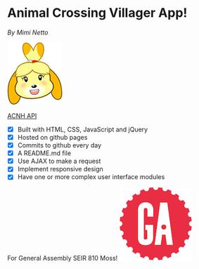 # Animal Crossing Villager App!

_By Mimi Netto_

![Animal Crossing](/img/nookabel.png)

[ACNH API](http://acnhapi.com/)

- [x] Built with HTML, CSS, JavaScript and jQuery
- [x] Hosted on github pages
- [x] Commits to github every day
- [x] A README.md file
- [x] Use AJAX to make a request
- [x] Implement responsive design
- [x] Have one or more complex user interface modules

For General Assembly SEIR 810 Moss!
![ga](/img/gaLogo.png) <br>

